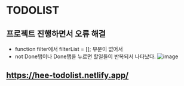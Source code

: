 # TODOLIST

## 프로젝트 진행하면서 오류 해결
* function filter에서 filterList = []; 부분이 없어서
* not Done탭이나 Done탭을 누르면 할일들이 반복되서 나타났다.
![image](https://user-images.githubusercontent.com/70733630/169849343-02ad283b-3977-4139-b4e6-475ea41b3ff2.png)






## https://hee-todolist.netlify.app/
